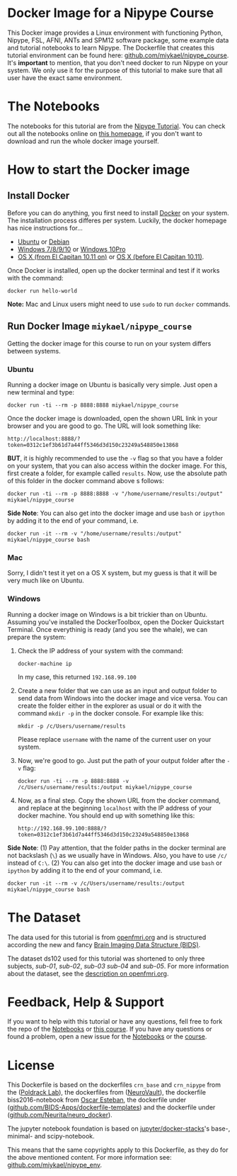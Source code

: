 # Docker Image for a Nipype Course

This Docker image provides a Linux environment with functioning Python, Nipype, FSL, AFNI, ANTs and SPM12 software package, some example data and tutorial notebooks to learn Nipype. The Dockerfile that creates this tutorial environment can be found here: [github.com/miykael/nipype_course](https://github.com/miykael/nipype_course). It's **important** to mention, that you don't need docker to run Nipype on your system. We only use it for the purpose of this tutorial to make sure that all user have the exact same environment.


# The Notebooks

The notebooks for this tutorial are from the [Nipype Tutorial](https://github.com/miykael/nipype_tutorial). You can check out all the notebooks online on [this homepage](https://miykael.github.io/nipype_tutorial/), if you don't want to download and run the whole docker image yourself.


# How to start the Docker image

## Install Docker

Before you can do anything, you first need to install [Docker](https://www.docker.com) on your system. The installation process differes per system. Luckily, the docker homepage has nice instructions for...

 - [Ubuntu](https://docs.docker.com/engine/installation/linux/ubuntu/) or [Debian](https://docs.docker.com/engine/installation/linux/debian/)
 - [Windows 7/8/9/10](https://docs.docker.com/toolbox/toolbox_install_windows/) or [Windows 10Pro](https://docs.docker.com/docker-for-windows/install/)
 - [OS X (from El Capitan 10.11 on)](https://docs.docker.com/docker-for-mac/install/) or [OS X (before El Capitan 10.11)](https://docs.docker.com/toolbox/toolbox_install_mac/).

Once Docker is installed, open up the docker terminal and test if it works with the command:

    docker run hello-world

**Note:** Mac and Linux users might need to use ``sudo`` to run ``docker`` commands.


## Run Docker Image ``miykael/nipype_course``

Getting the docker image for this course to run on your system differs between systems.

### Ubuntu

Running a docker image on Ubuntu is basically very simple. Just open a new terminal and type:

    docker run -ti --rm -p 8888:8888 miykael/nipype_course

Once the docker image is downloaded, open the shown URL link in your browser and you are good to go. The URL will look something like:

    http://localhost:8888/?token=0312c1ef3b61d7a44ff5346d3d150c23249a548850e13868

**BUT**, it is highly recommended to use the `-v` flag so that you have a folder on your system, that you can also access within the docker image. For this, first create a folder, for example called `results`. Now, use the absolute path of this folder in the docker command above s follows:

    docker run -ti --rm -p 8888:8888 -v "/home/username/results:/output" miykael/nipype_course

**Side Note**: You can also get into the docker image and use ``bash`` or ``ipython`` by adding it to the end of your command, i.e.

    docker run -it --rm -v "/home/username/results:/output" miykael/nipype_course bash


### Mac

Sorry, I didn't test it yet on a OS X system, but my guess is that it will be very much like on Ubuntu.


### Windows

Running a docker image on Windows is a bit trickier than on Ubuntu. Assuming you've installed the DockerToolbox, open the Docker Quickstart Terminal. Once everythinig is ready (and you see the whale), we can prepare the system:

1. Check the IP address of your system with the command:

    ``docker-machine ip``

   In my case, this returned ``192.168.99.100``

2. Create a new folder that we can use as an input and output folder to send data from Windows into the docker image and vice versa. You can create the folder either in the explorer as usual or do it with the command ``mkdir -p`` in the docker console. For example like this:

    ``mkdir -p /c/Users/username/results``

    Please replace ``username`` with the name of the current user on your system.


3. Now, we're good to go. Just put the path of your output folder after the ``-v`` flag:

    ``docker run -ti --rm -p 8888:8888 -v /c/Users/username/results:/output miykael/nipype_course``

4. Now, as a final step. Copy the shown URL from the docker command, and replace at the beginning ``localhost`` with the IP address of your docker machine. You should end up with something like this:

    ``http://192.168.99.100:8888/?token=0312c1ef3b61d7a44ff5346d3d150c23249a548850e13868``


**Side Note**: (1) Pay attention, that the folder paths in the docker terminal are not backslash (``\``) as we usually have in Windows. Also, you have to use ``/c/`` instead of ``C:\``.
(2) You can also get into the docker image and use ``bash`` or ``ipython`` by adding it to the end of your command, i.e.

    docker run -it --rm -v /c/Users/username/results:/output miykael/nipype_course bash


# The Dataset

The data used for this tutorial is from [openfmri.org](https://openfmri.org/) and is structured according the new and fancy [Brain Imaging Data Structure (BIDS)](http://bids.neuroimaging.io/).

The dataset ds102 used for this tutorial was shortened to only three subjects, *sub-01*, *sub-02*, *sub-03* *sub-04* and *sub-05*. For more information about the dataset, see the [description on openfmri.org](https://openfmri.org/dataset/ds000102/).


# Feedback, Help & Support

If you want to help with this tutorial or have any questions, fell free to fork the repo of the [Notebooks](https://github.com/miykael/nipype_tutorial) or [this course](https://github.com/miykael/nipype_course). If you have any questions or found a problem, open a new issue for the [Notebooks](https://github.com/miykael/nipype_course/issues) or the [course](https://github.com/miykael/nipype_course/issues).


# License

This Dockerfile is based on the dockerfiles ``crn_base`` and ``crn_nipype`` from the ([Poldrack Lab](https://github.com/poldracklab/crn_base)), the dockerfiles from ([NeuroVault](https://github.com/NeuroVault/NeuroVault)), the dockerfile biss2016-notebook from [Oscar Esteban](https://hub.docker.com/u/oesteban), the dockerfile under ([github.com/BIDS-Apps/dockerfile-templates](https://github.com/BIDS-Apps/dockerfile-templates)) and the dockerfile under ([github.com/Neurita/neuro_docker](https://github.com/Neurita/neuro_docker)).

The jupyter notebook foundation is based on [jupyter/docker-stacks](https://github.com/jupyter/docker-stacks)'s base-, minimal- and scipy-notebook.

This means that the same copyrights apply to this Dockerfile, as they do for the above mentioned content. For more information see: [github.com/miykael/nipype_env](https://github.com/miykael/nipype_env).
